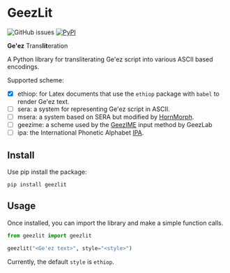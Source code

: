 # GeezLit

![GitHub issues](https://img.shields.io/github/issues/fgaim/geezswitch.svg)
[![PyPI](https://img.shields.io/pypi/v/geezswitch.svg)](https://pypi.org/project/geezswitch/)

**Ge'ez** Trans**lit**eration

A Python library for transliterating Ge'ez script into various ASCII based encodings.

Supported scheme:

- [x] ethiop: for Latex documents that use the `ethiop` package with `babel` to render Ge'ez text.
- [ ] sera: a system for representing Ge'ez script in ASCII.
- [ ] msera: a system based on SERA but modified by [HornMorph](https://github.com/hltdi/HornMorpho).
- [ ] geezime: a scheme used by the [GeezIME](https://geezlab.com) input method by GeezLab
- [ ] ipa: the International Phonetic Alphabet [IPA](https://en.wikipedia.org/wiki).

## Install

Use pip install the package:

```
pip install geezlit
```

## Usage

Once installed, you can import the library and make a simple function calls.

```python
from geezlit import geezlit

geezlit("<Ge'ez text>", style="<style>")
```

Currently, the default `style` is `ethiop`.
